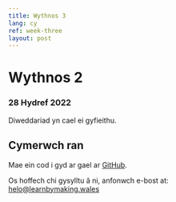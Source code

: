 ```yaml
---
title: Wythnos 3
lang: cy
ref: week-three
layout: post
---
```


# Wythnos 2
### 28 Hydref 2022

Diweddariad yn cael ei gyfieithu.

## Cymerwch ran

Mae ein cod i gyd ar gael ar [GitHub](https://github.com/orgs/learnbymakingwales/repositories).

Os hoffech chi gysylltu â ni, anfonwch e-bost at: helo@learnbymaking.wales
